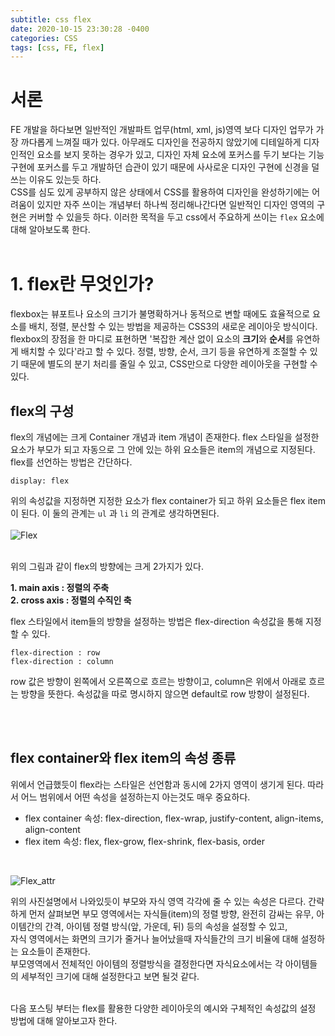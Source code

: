 ```yaml
---
subtitle: css flex
date: 2020-10-15 23:30:28 -0400
categories: CSS 
tags: [css, FE, flex]
---
```


# 서론

FE 개발을 하다보면 일반적인 개발파트 업무(html, xml, js)영역 보다 디자인 업무가 가장 까다롭게 느껴질 때가 있다. 아무래도 디자인을 전공하지 않았기에 디테일하게 디자인적인 요소를 보지 못하는 경우가 있고, 디자인 자체 요소에 포커스를 두기 보다는 기능 구현에 포커스를 두고 개발하던 습관이 있기 때문에 사사로운 디자인 구현에 신경을 덜 쓰는 이유도 있는듯 하다. <br>
CSS를 심도 있게 공부하지 않은 상태에서 CSS를 활용하여 디자인을 완성하기에는 어려움이 있지만 자주 쓰이는 개념부터 하나씩 정리해나간다면 일반적인 디자인 영역의 구현은 커버할 수 있을듯 하다.
이러한 목적을 두고 css에서 주요하게 쓰이는 `flex` 요소에 대해 알아보도록 한다.
<br><br>

# 1. flex란 무엇인가?
flexbox는 뷰포트나 요소의 크기가 불명확하거나 동적으로 변할 때에도 효율적으로 요소를 배치, 정렬, 분산할 수 있는 방법을 제공하는 CSS3의 새로운 레이아웃 방식이다. flexbox의 장점을 한 마디로 표현하면 '복잡한 계산 없이 요소의 **크기**와 **순서**를 유연하게 배치할 수 있다'라고 할 수 있다. 정렬, 방향, 순서, 크기 등을 유연하게 조절할 수 있기 때문에 별도의 분기 처리를 줄일 수 있고, CSS만으로 다양한 레이아웃을 구현할 수 있다.

## flex의 구성
flex의 개념에는 크게 Container 개념과 item 개념이 존재한다. flex 스타일을 설정한 요소가 부모가 되고 자동으로 그 안에 있는 하위 요소들은 item의 개념으로 지정된다.
flex를 선언하는 방법은 간단하다. 
```
display: flex
```
위의 속성값을 지정하면 지정한 요소가 flex container가 되고 하위 요소들은 flex item이 된다. 이 둘의 관계는 `ul` 과 `li` 의 관계로 생각하면된다.
<br><br>
![Flex](https://junstar17.github.io/img/flex.png)

<br>
위의 그림과 같이 flex의 방향에는 크게 2가지가 있다.<br>

**1. main axis : 정렬의 주축** <br>
**2. cross axis : 정렬의 수직인 축**<br>

flex 스타일에서 item들의 방향을 설정하는 방법은 flex-direction 속성값을 통해 지정할 수 있다.<br>
```
flex-direction : row 
flex-direction : column 
```
row 값은 방향이 왼쪽에서 오른쪽으로 흐르는 방향이고, column은 위에서 아래로 흐르는 방향을 뜻한다. 속성값을 따로 명시하지 않으면 default로 row 방향이 설정된다.

<br><br>

## flex container와 flex item의 속성 종류
위에서 언급했듯이 flex라는 스타일은 선언함과 동시에 2가지 영역이 생기게 된다. 따라서 어느 범위에서 어떤 속성을 설정하는지 아는것도 매우 중요하다. 
- flex container 속성: flex-direction, flex-wrap, justify-content, align-items, align-content
- flex item 속성: flex, flex-grow, flex-shrink, flex-basis, order

<br>

![Flex_attr](https://junstar17.github.io/img/flex_attr.png)

위의 사진설명에서 나와있듯이 부모와 자식 영역 각각에 줄 수 있는 속성은 다르다. 간략하게 먼저 살펴보면 부모 영역에서는 자식들(item)의 정렬 방향, 완전히 감싸는 유무, 아이템간의 간격, 아이템 정렬 방식(앞, 가운데, 뒤) 등의 속성을 설정할 수 있고, <br>
자식 영역에서는 화면의 크기가 줄거나 늘어났을때 자식들간의 크기 비율에 대해 설정하는 요소들이 존재한다.<br>
부모영역에서 전체적인 아이템의 정렬방식을 결정한다면 자식요소에서는 각 아이템들의 세부적인 크기에 대해 설정한다고 보면 될것 같다.
<br><br>

다음 포스팅 부터는 flex를 활용한 다양한 레이아웃의 예시와 구체적인 속성값의 설정 방법에 대해 알아보고자 한다.